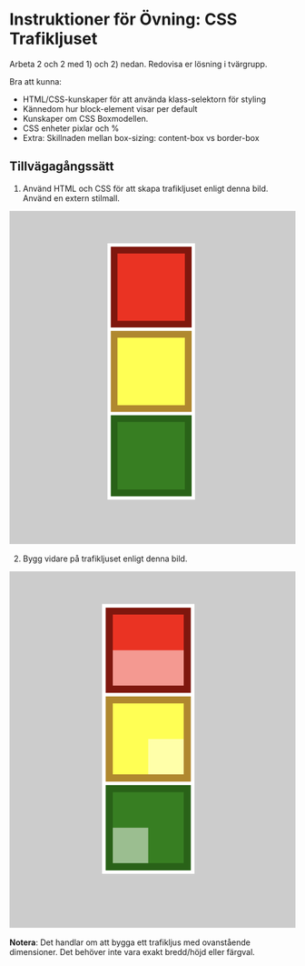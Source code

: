 # Instruktioner för Övning: CSS Trafikljuset

Arbeta 2 och 2 med 1) och 2) nedan. Redovisa er lösning i tvärgrupp. 

Bra att kunna:
  - HTML/CSS-kunskaper för att använda klass-selektorn för styling
  - Kännedom hur block-element visar per default
  - Kunskaper om CSS Boxmodellen. 
  - CSS enheter pixlar och %
  - Extra: Skillnaden mellan box-sizing: content-box vs border-box

## Tillvägagångssätt

1. Använd HTML och CSS för att skapa trafikljuset enligt denna bild. Använd en extern stilmall.

![This is an image](https://github.com/chasacademy-sandra-larsson/css-basic--traffic-light/blob/main/trafficlight.png)

2. Bygg vidare på trafikljuset enligt denna bild.

![This is an image](https://github.com/chasacademy-sandra-larsson/css-basic--traffic-light/blob/main/trafficlight-bonus.png)

**Notera**: Det handlar om att bygga ett trafikljus med ovanstående dimensioner. Det behöver inte vara exakt bredd/höjd eller färgval.





